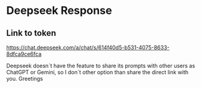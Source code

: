 # Deepseek Response

## Link to token

https://chat.deepseek.com/a/chat/s/614f40d5-b531-4075-8633-8dfca9ce6fca

Deepseek doesn´t have the feature to share its prompts with other users as ChatGPT 
or Gemini, so I don´t other option than share the direct link with you. Greetings